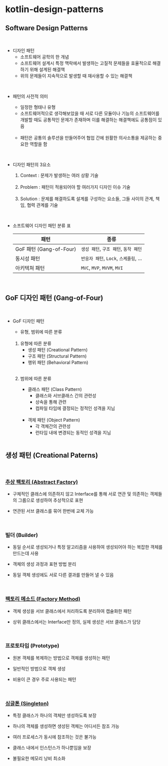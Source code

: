 # kotlin-design-patterns

## Software Design Patterns

<br>

* 디자인 패턴
    * 소프트웨어 공학의 한 개념
    * 소프트웨어 설계시 특정 맥락에서 발생하는 고질적 문제들을 효율적으로 해결하기 위해 설계된 해결책
    * 위의 문제들이 지속적으로 발생할 때 재사용할 수 있는 해결책

<br>

* 패턴의 사전적 의미
    * 일정한 형태나 유형
    * 소프트웨어적으로 생각해보았을 때 서로 다른 모듈이나 기능의 소프트웨어를 개발할 때도 공통적인 문제가 존재하며 이를 해결하는 해결책에도 공통점이 있음
    
    <br>

    * 패턴은 공통의 솔루션을 만들어주어 협업 간에 원활한 의사소통을 제공하는 중요한 역할을 함

<br>

* 디자인 패턴의 3요소
    1. Context : 문제가 발생하는 여러 상황 기술
   
    <br>

    2. Problem : 패턴이 적용되어야 할 여러가지 디자인 이슈 기술

    <br>

    3. Solution : 문제를 해결하도록 설계를 구성하는 요소들, 그들 사이의 관계, 책임, 협력 관계를 기술

<br>

* 소프트웨어 디자인 패턴 분류 표

    |패턴|종류|
    |---|---|
    |GoF 패턴 (Gang-of-Four)|`생성 패턴`, `구조 패턴`, `동작 패턴`|
    |동시성 패턴|`반응자 패턴`, `Lock`, `스케줄링`, ...|
    |아키텍쳐 패턴|`MVC`, `MVP`, `MVVM`, `MVI`|

<br>

## GoF 디자인 패턴 (Gang-of-Four)

<br>

* GoF 디자인 패턴
    * 유형, 범위에 따른 분류
    
    <br>

    1. 유형에 따른 분류
        * 생성 패턴 (Creational Pattern)
        * 구조 패턴 (Structural Pattern)
        * 행위 패턴 (Behavioral Pattern)

    <br>

    2. 범위에 따른 분류
        * 클래스 패턴 (Class Pattern)
            * 클래스와 서브클래스 간의 관련성
            * 상속을 통해 관련
            * 컴파일 타임에 결정되는 정적인 성격을 지님
        
        <br>

        * 객체 패턴 (Object Pattern)
            * 각 객체간의 관련성
            * 런타임 내에 변경되는 동적인 성격을 지님
    
    <br>

## 생성 패턴 (Creational Paterns)

<br>

### [추상 팩토리 (Abstract Factory)](https://github.com/JaesungLeee/kotlin-design-patterns/blob/main/GoF-patterns/src/main/kotlin/Creational-Patterns/AbstractFactory.kt)

* 구체적인 클래스에 의존하지 않고 Interface를 통해 서로 연관 및 의존하는 객체들의 그룹으로 생성하여 추상적으로 표현

* 연관된 서브 클래스를 묶어 한번에 교체 가능

<br>

### 빌더 (Builder)

* 동일 순서로 생성되거나 특정 알고리즘을 사용하여 생성되어야 하는 복잡한 객체를 만드는데 사용

* 객체의 생성 과정과 표현 방법 분리

* 동일 객체 생성에도 서로 다른 결과를 만들어 낼 수 있음

<br>

### [팩토리 메소드 (Factory Method)](https://github.com/JaesungLeee/kotlin-design-patterns/blob/main/GoF-patterns/src/main/kotlin/Creational-Patterns/FactoryMethod.kt)

* 객체 생성을 서브 클래스에서 처리하도록 분리하여 캡슐화한 패턴

* 상위 클래스에서는 Interface만 정의, 실제 생성은 서브 클래스가 담당

<br>

### 프로토타입 (Prototype)

* 원본 객체를 복제하는 방법으로 객체를 생성하는 패턴

* 일반적인 방법으로 객체 생성

* 비용이 큰 경우 주로 사용되는 패턴

<br>

### [싱글톤 (Singleton)](https://github.com/JaesungLeee/kotlin-design-patterns/blob/main/GoF-patterns/src/main/kotlin/Creational-Patterns/Singleton.kt)

* 특정 클래스가 하나의 객체만 생성하도록 보장

* 하나의 객체를 생성하면 생성된 객체는 어디서든 참조 가능

* 여러 프로세스가 동시에 참조하는 것은 불가능

* 클래스 내에서 인스턴스가 하나뿐임을 보장

* 불필요한 메모리 낭비 최소화
